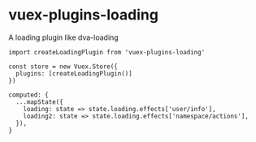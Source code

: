 # vuex-plugins-loading

A loading plugin like dva-loading

```
import createLoadingPlugin from 'vuex-plugins-loading'

const store = new Vuex.Store({
  plugins: [createLoadingPlugin()]
})

computed: {
  ...mapState({
    loading: state => state.loading.effects['user/info'],
    loading2: state => state.loading.effects['namespace/actions'],
  }),
}

```

